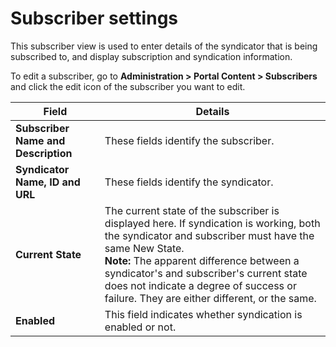 # Subscriber settings

This subscriber view is used to enter details of the syndicator that is being subscribed to, and display subscription and syndication information.

To edit a subscriber, go to **Administration > Portal Content > Subscribers** and click the edit icon of the subscriber you want to edit.

|Field|Details|
|-----|-------|
|**Subscriber Name and Description**|These fields identify the subscriber.|
|**Syndicator Name, ID and URL**|These fields identify the syndicator.|
|**Current State**|The current state of the subscriber is displayed here. If syndication is working, both the syndicator and subscriber must have the same New State. <br> **Note:** The apparent difference between a syndicator's and subscriber's current state does not indicate a degree of success or failure. They are either different, or the same.|
|**Enabled**|This field indicates whether syndication is enabled or not.|

<!-- 
**Parent topic:**[How to manage syndicators and subscribers](../panel_help/wcm_syndication.md) -->

